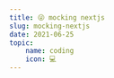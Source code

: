 ```yaml
---
title: 😜 mocking nextjs
slug: mocking-nextjs
date: 2021-06-25
topic:
    name: coding
    icon: 💻
---
```

